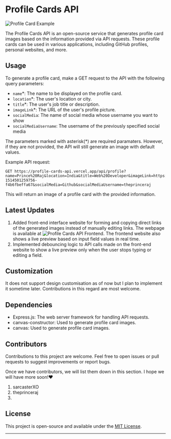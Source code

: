 # Profile Cards API

![Profile Card Example](https://profile-cards-api.vercel.app/api/profile?name=Prince%20Raj&location=India&title=Software%20Developer&imageLink=https://images.unsplash.com/photo-1514501259756-f4b6fbeffa67&socialMedia=Linkedin&socialMediaUsername=theprinceraj)

The Profile Cards API is an open-source service that generates profile card images based on the information provided via API requests. These profile cards can be used in various applications, including GitHub profiles, personal websites, and more.

## Usage

To generate a profile card, make a GET request to the API with the following query parameters:

- `name`*: The name to be displayed on the profile card.
- `location`*: The user's location or city.
- `title`*: The user's job title or description.
- `imageLink`*: The URL of the user's profile picture.
- `socialMedia`: The name of social media whose username you want to show
- `socialMediaUsername`: The username of the previously specified social media

The parameters marked with asterisk(*) are required paramaters. However, if they are not provided, the API will still generate an image with default values.

Example API request:

```plaintext
GET https://profile-cards-api.vercel.app/api/profile?name=Prince%20Raj&location=India&title=Web%20Developer&imageLink=https://images.unsplash.com/photo-1514501259756-f4b6fbeffa67&socialMedia=Github&socialMediaUsername=theprinceraj
```

This will return an image of a profile card with the provided information.

## Latest Updates
1. Added front-end interface website for forming and copying direct links of the generated images instead of manually editing links. The webpage is available at ![Profile Cards API Frontend](https://profile-cards-api.vercel.app/). The frontend website also shows a live preview based on input field values in real time.
2. Implemented debouncing logic to API calls made on the front-end website to show a live preview only when the user stops typing or editing a field.

## Customization

It does not support design customisation as of now but I plan to implement it sometime later. Contributions in this regard are most welcome.

## Dependencies

- Express.js: The web server framework for handling API requests.
- canvas-constructor: Used to generate profile card images.
- canvas: Used to generate profile card images.

## Contributors

Contributions to this project are welcome. Feel free to open issues or pull requests to suggest improvements or report bugs.

Once we have contributors, we will list them down in this section. I hope we will have more soon!❤️
1. sarcasterXO
2. theprinceraj
3. 
## License

This project is open-source and available under the [MIT License](LICENSE).

---
